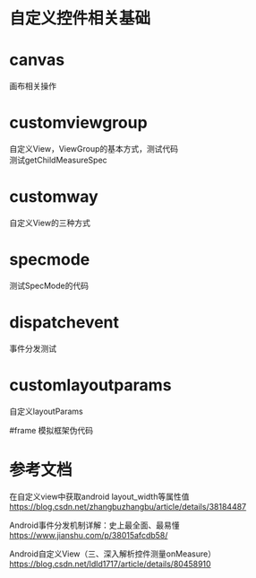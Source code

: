 # 自定义控件相关基础  

# canvas  
画布相关操作  

# customviewgroup   
自定义View，ViewGroup的基本方式，测试代码  
测试getChildMeasureSpec  

# customway  
自定义View的三种方式  

# specmode  
测试SpecMode的代码  

# dispatchevent
事件分发测试

# customlayoutparams  
自定义layoutParams


#frame 模拟框架伪代码

# 参考文档
在自定义view中获取android layout_width等属性值
https://blog.csdn.net/zhangbuzhangbu/article/details/38184487

Android事件分发机制详解：史上最全面、最易懂
https://www.jianshu.com/p/38015afcdb58/

Android自定义View（三、深入解析控件测量onMeasure）
https://blog.csdn.net/ldld1717/article/details/80458910

